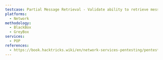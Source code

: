 ```yaml
---
testcase: Partial Message Retrieval - Validate ability to retrieve message headers using TOP <msg> <n> and confirm only first n lines are returned
platforms: 
  - Network
methodology: 
  - BlackBox
  - GreyBox
services:
  - POP
references:
  - https://book.hacktricks.wiki/en/network-services-pentesting/pentesting-pop.html
---
```

